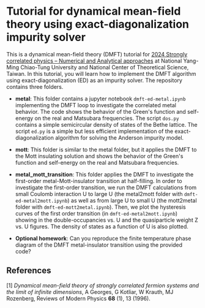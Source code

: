 # Tutorial for dynamical mean-field theory using exact-diagonalization impurity solver

This is a dynamical mean-field theory (DMFT) tutorial for [2024 Strongly correlated physics – Numerical and Analytical approaches](https://www.phys.ncts.ntu.edu.tw/act/actnews/2024-Strongly-correlated-physics-%E2%80%93-Numerical-and-Analytical-approaches-44671449/home "2024 Strongly correlated physics – Numerical and Analytical approaches") at National Yang-Ming Chiao-Tung University and National Center of Theoretical Science, Taiwan. In this tutorial, you will learn how to implement the DMFT algorithm using exact-diagonalization (ED) as an impurity solver. The repository contains three folders.

- **metal**: This folder contains a jupyter notebook `dmft-ed-metal.ipynb` implementing the DMFT loop to investigate the correlated metal behavior. The code shows the behavior of the Green's function and self-energy on the real and Matsubara frequencies. The script `dos.py` contains a simple semicircular density of states of the Bethe lattice. The script `ed.py` is a simple but less efficient implementation of the exact-diagonalization algorithm for solving the Anderson impurity model.

- **mott**: This folder is similar to the metal folder, but it applies the DMFT to the Mott insulating solution and shows the behavior of the Green's function and self-energy on the real  and Matsubara frequencies.

- **metal_mott_transition**: This folder applies the DMFT to investigate the first-order metal-Mott-insulator transition at half-filling. In order to investigate the first-order transition, we run the DMFT calculations from small Coulomb interaction U to large U (the metal2mott folder with `dmft-ed-metal2mott.ipynb`) as well as from large U to small U (the mott2metal folder with `dmft-ed-mott2metal.ipynb`). Then, we plot the hysteresis curves of the first order transition (in `dmft-ed-metal2mott.ipynb`) showing in the double-occupancies vs. U and the quasiparticle weight Z vs. U figures. The density of states as a function of U is also plotted.

- **Optional homework**: Can you reproduce the finite temperature phase diagram of the DMFT metal-insulator transition using the provided code?

## References
<a id="1">[1]</a> 
*Dynamical mean-field theory of strongly correlated fermion systems and the limit of infinite dimensions*,
A Georges, G Kotliar, W Krauth, MJ Rozenberg,
Reviews of Modern Physics **68** (1), 13 (1996).
